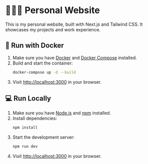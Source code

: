 # 🧑🏻‍💻 Personal Website

This is my personal website, built with Next.js and Tailwind CSS. It showcases my projects and work experience.

## 🐳 Run with Docker

1. Make sure you have [Docker](https://www.docker.com/) and [Docker Compose](https://docs.docker.com/compose/) installed.
2. Build and start the container:
   ```bash
   docker-compose up -d --build
   ```
3. Visit [http://localhost:3000](http://localhost:3000) in your browser.

## 💻 Run Locally

1. Make sure you have [Node.js](https://nodejs.org/) and [npm](https://www.npmjs.com/) installed.
2. Install dependencies:
   ```bash
   npm install
   ```
3. Start the development server:
   ```bash
   npm run dev
   ```
4. Visit [http://localhost:3000](http://localhost:3000) in your browser.

